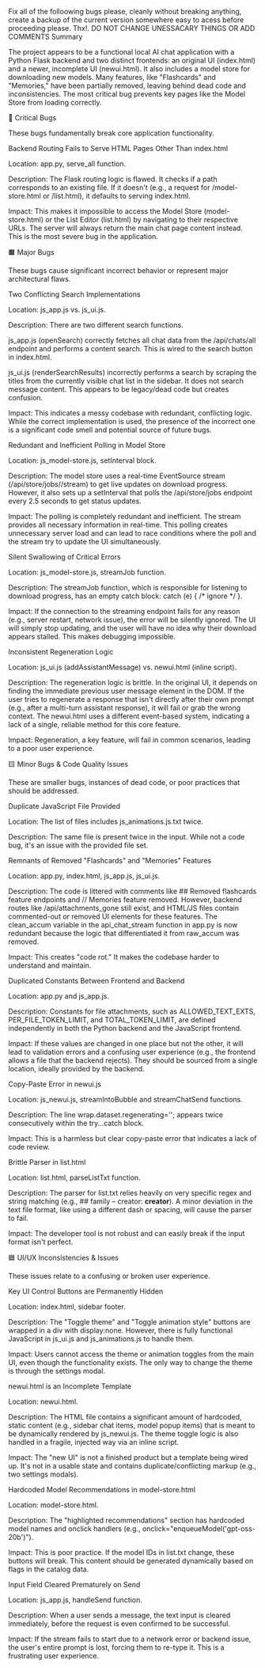 Fix all of the folloowing bugs please, cleanly without breaking anything, create a backup of the current version somewhere easy to acess before proceeding please. Thx!. DO NOT CHANGE UNESSACARY THINGS OR ADD COMMENTS
Summary

The project appears to be a functional local AI chat application with a Python Flask backend and two distinct frontends: an original UI (index.html) and a newer, incomplete UI (newui.html). It also includes a model store for downloading new models. Many features, like "Flashcards" and "Memories," have been partially removed, leaving behind dead code and inconsistencies. The most critical bug prevents key pages like the Model Store from loading correctly.

🚨 Critical Bugs

These bugs fundamentally break core application functionality.

Backend Routing Fails to Serve HTML Pages Other Than index.html

Location: app.py, serve_all function.

Description: The Flask routing logic is flawed. It checks if a path corresponds to an existing file. If it doesn't (e.g., a request for /model-store.html or /list.html), it defaults to serving index.html.

Impact: This makes it impossible to access the Model Store (model-store.html) or the List Editor (list.html) by navigating to their respective URLs. The server will always return the main chat page content instead. This is the most severe bug in the application.

🟧 Major Bugs

These bugs cause significant incorrect behavior or represent major architectural flaws.

Two Conflicting Search Implementations

Location: js_app.js vs. js_ui.js.

Description: There are two different search functions.

js_app.js (openSearch) correctly fetches all chat data from the /api/chats/all endpoint and performs a content search. This is wired to the search button in index.html.

js_ui.js (renderSearchResults) incorrectly performs a search by scraping the titles from the currently visible chat list in the sidebar. It does not search message content. This appears to be legacy/dead code but creates confusion.

Impact: This indicates a messy codebase with redundant, conflicting logic. While the correct implementation is used, the presence of the incorrect one is a significant code smell and potential source of future bugs.

Redundant and Inefficient Polling in Model Store

Location: js_model-store.js, setInterval block.

Description: The model store uses a real-time EventSource stream (/api/store/jobs/<jid>/stream) to get live updates on download progress. However, it also sets up a setInterval that polls the /api/store/jobs endpoint every 2.5 seconds to get status updates.

Impact: The polling is completely redundant and inefficient. The stream provides all necessary information in real-time. This polling creates unnecessary server load and can lead to race conditions where the poll and the stream try to update the UI simultaneously.

Silent Swallowing of Critical Errors

Location: js_model-store.js, streamJob function.

Description: The streamJob function, which is responsible for listening to download progress, has an empty catch block: catch (e) { /* ignore */ }.

Impact: If the connection to the streaming endpoint fails for any reason (e.g., server restart, network issue), the error will be silently ignored. The UI will simply stop updating, and the user will have no idea why their download appears stalled. This makes debugging impossible.

Inconsistent Regeneration Logic

Location: js_ui.js (addAssistantMessage) vs. newui.html (inline script).

Description: The regeneration logic is brittle. In the original UI, it depends on finding the immediate previous user message element in the DOM. If the user tries to regenerate a response that isn't directly after their own prompt (e.g., after a multi-turn assistant response), it will fail or grab the wrong context. The newui.html uses a different event-based system, indicating a lack of a single, reliable method for this core feature.

Impact: Regeneration, a key feature, will fail in common scenarios, leading to a poor user experience.

🟨 Minor Bugs & Code Quality Issues

These are smaller bugs, instances of dead code, or poor practices that should be addressed.

Duplicate JavaScript File Provided

Location: The list of files includes js_animations.js.txt twice.

Description: The same file is present twice in the input. While not a code bug, it's an issue with the provided file set.

Remnants of Removed "Flashcards" and "Memories" Features

Location: app.py, index.html, js_app.js, js_ui.js.

Description: The code is littered with comments like ## Removed flashcards feature endpoints and // Memories feature removed. However, backend routes like /api/attachments_gone still exist, and HTML/JS files contain commented-out or removed UI elements for these features. The clean_accum variable in the api_chat_stream function in app.py is now redundant because the logic that differentiated it from raw_accum was removed.

Impact: This creates "code rot." It makes the codebase harder to understand and maintain.

Duplicated Constants Between Frontend and Backend

Location: app.py and js_app.js.

Description: Constants for file attachments, such as ALLOWED_TEXT_EXTS, PER_FILE_TOKEN_LIMIT, and TOTAL_TOKEN_LIMIT, are defined independently in both the Python backend and the JavaScript frontend.

Impact: If these values are changed in one place but not the other, it will lead to validation errors and a confusing user experience (e.g., the frontend allows a file that the backend rejects). They should be sourced from a single location, ideally provided by the backend.

Copy-Paste Error in newui.js

Location: js_newui.js, streamIntoBubble and streamChatSend functions.

Description: The line wrap.dataset.regenerating=''; appears twice consecutively within the try...catch block.

Impact: This is a harmless but clear copy-paste error that indicates a lack of code review.

Brittle Parser in list.html

Location: list.html, parseListTxt function.

Description: The parser for list.txt relies heavily on very specific regex and string matching (e.g., ## family – creator: **creator**). A minor deviation in the text file format, like using a different dash or spacing, will cause the parser to fail.

Impact: The developer tool is not robust and can easily break if the input format isn't perfect.

🟦 UI/UX Inconsistencies & Issues

These issues relate to a confusing or broken user experience.

Key UI Control Buttons are Permanently Hidden

Location: index.html, sidebar footer.

Description: The "Toggle theme" and "Toggle animation style" buttons are wrapped in a div with display:none. However, there is fully functional JavaScript in js_ui.js and js_animations.js to handle them.

Impact: Users cannot access the theme or animation toggles from the main UI, even though the functionality exists. The only way to change the theme is through the settings modal.

newui.html is an Incomplete Template

Location: newui.html.

Description: The HTML file contains a significant amount of hardcoded, static content (e.g., sidebar chat items, model popup items) that is meant to be dynamically rendered by js_newui.js. The theme toggle logic is also handled in a fragile, injected way via an inline script.

Impact: The "new UI" is not a finished product but a template being wired up. It's not in a usable state and contains duplicate/conflicting markup (e.g., two settings modals).

Hardcoded Model Recommendations in model-store.html

Location: model-store.html.

Description: The "highlighted recommendations" section has hardcoded model names and onclick handlers (e.g., onclick="enqueueModel('gpt-oss-20b')").

Impact: This is poor practice. If the model IDs in list.txt change, these buttons will break. This content should be generated dynamically based on flags in the catalog data.

Input Field Cleared Prematurely on Send

Location: js_app.js, handleSend function.

Description: When a user sends a message, the text input is cleared immediately, before the request is even confirmed to be successful.

Impact: If the stream fails to start due to a network error or backend issue, the user's entire prompt is lost, forcing them to re-type it. This is a frustrating user experience.